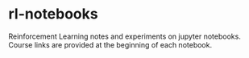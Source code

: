 # rl-notebooks
Reinforcement Learning notes and experiments on jupyter notebooks.
Course links are provided at the beginning of each notebook.
